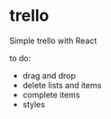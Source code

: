 # trello
Simple trello with React

to do:
- drag and drop
- delete lists and items
- complete items
- styles
